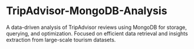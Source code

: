 # TripAdvisor-MongoDB-Analysis
A data-driven analysis of TripAdvisor reviews using MongoDB for storage, querying, and optimization. Focused on efficient data retrieval and insights extraction from large-scale tourism datasets.

